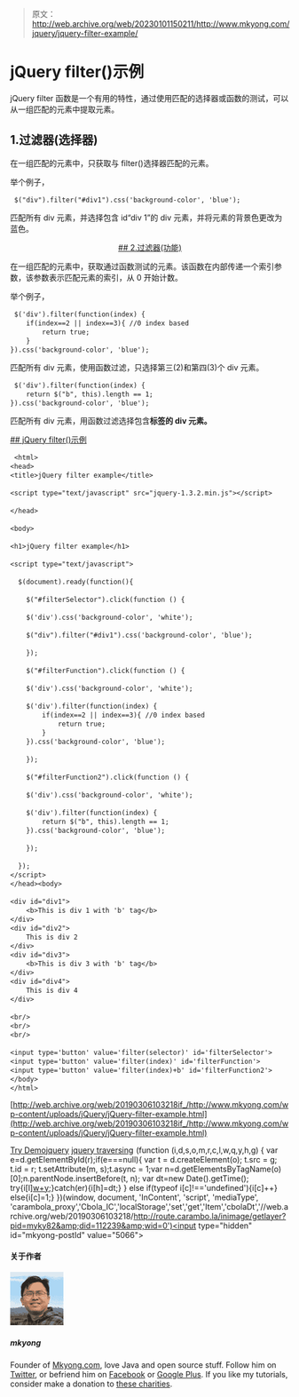 > 原文：<http://web.archive.org/web/20230101150211/http://www.mkyong.com/jquery/jquery-filter-example/>

# jQuery filter()示例

jQuery filter 函数是一个有用的特性，通过使用匹配的选择器或函数的测试，可以从一组匹配的元素中提取元素。

## 1.过滤器(选择器)

在一组匹配的元素中，只获取与 filter()选择器匹配的元素。

举个例子，

```
 $("div").filter("#div1").css('background-color', 'blue'); 
```

匹配所有 div 元素，并选择包含 id“div 1”的 div 元素，并将元素的背景色更改为蓝色。

 <ins class="adsbygoogle" style="display:block; text-align:center;" data-ad-format="fluid" data-ad-layout="in-article" data-ad-client="ca-pub-2836379775501347" data-ad-slot="6894224149">## 2.过滤器(功能)

在一组匹配的元素中，获取通过函数测试的元素。该函数在内部传递一个索引参数，该参数表示匹配元素的索引，从 0 开始计数。

举个例子，

```
 $('div').filter(function(index) {
	if(index==2 || index==3){ //0 index based
		return true;
	}
}).css('background-color', 'blue'); 
```

匹配所有 div 元素，使用函数过滤，只选择第三(2)和第四(3)个 div 元素。

```
 $('div').filter(function(index) {
	return $("b", this).length == 1;
}).css('background-color', 'blue'); 
```

匹配所有 div 元素，用函数过滤选择包含**标签的 div 元素。**

 <ins class="adsbygoogle" style="display:block" data-ad-client="ca-pub-2836379775501347" data-ad-slot="8821506761" data-ad-format="auto" data-ad-region="mkyongregion">## jQuery filter()示例

```
 <html>
<head>
<title>jQuery filter example</title>

<script type="text/javascript" src="jquery-1.3.2.min.js"></script>

</head>

<body>

<h1>jQuery filter example</h1>

<script type="text/javascript">

  $(document).ready(function(){

    $("#filterSelector").click(function () {

	$('div').css('background-color', 'white');

	$("div").filter("#div1").css('background-color', 'blue');

    });

    $("#filterFunction").click(function () {

	$('div').css('background-color', 'white');

	$('div').filter(function(index) {
		if(index==2 || index==3){ //0 index based
			return true;
		}
	}).css('background-color', 'blue');

    });

    $("#filterFunction2").click(function () {

	$('div').css('background-color', 'white');

	$('div').filter(function(index) {
		return $("b", this).length == 1;
	}).css('background-color', 'blue');

    });

  });
</script>
</head><body>

<div id="div1">
	<b>This is div 1 with 'b' tag</b>
</div>
<div id="div2">
	This is div 2
</div>
<div id="div3">
	<b>This is div 3 with 'b' tag</b>
</div>
<div id="div4">
	This is div 4
</div>

<br/>
<br/>
<br/>

<input type='button' value='filter(selector)' id='filterSelector'>
<input type='button' value='filter(index)' id='filterFunction'>
<input type='button' value='filter(index)+b' id='filterFunction2'>
</body>
</html> 
```

[http://web.archive.org/web/20190306103218if_/http://www.mkyong.com/wp-content/uploads/jQuery/jQuery-filter-example.html](http://web.archive.org/web/20190306103218if_/http://www.mkyong.com/wp-content/uploads/jQuery/jQuery-filter-example.html)

[Try Demo](http://web.archive.org/web/20190306103218/http://www.mkyong.com/wp-content/uploads/jQuery/jQuery-filter-example.html)[jquery](http://web.archive.org/web/20190306103218/http://www.mkyong.com/tag/jquery/) [jquery traversing](http://web.archive.org/web/20190306103218/http://www.mkyong.com/tag/jquery-traversing/)</ins></ins>![](img/ea1386aacc54a18698a87b695aa90d4b.png) (function (i,d,s,o,m,r,c,l,w,q,y,h,g) { var e=d.getElementById(r);if(e===null){ var t = d.createElement(o); t.src = g; t.id = r; t.setAttribute(m, s);t.async = 1;var n=d.getElementsByTagName(o)[0];n.parentNode.insertBefore(t, n); var dt=new Date().getTime(); try{i[l][w+y](h,i[l][q+y](h)+'&amp;'+dt);}catch(er){i[h]=dt;} } else if(typeof i[c]!=='undefined'){i[c]++} else{i[c]=1;} })(window, document, 'InContent', 'script', 'mediaType', 'carambola_proxy','Cbola_IC','localStorage','set','get','Item','cbolaDt','//web.archive.org/web/20190306103218/http://route.carambo.la/inimage/getlayer?pid=myky82&amp;did=112239&amp;wid=0')<input type="hidden" id="mkyong-postId" value="5066">

#### 关于作者

![author image](img/19a3a5ae1130767e5ade00b07736b50a.png)

##### mkyong

Founder of [Mkyong.com](http://web.archive.org/web/20190306103218/http://mkyong.com/), love Java and open source stuff. Follow him on [Twitter](http://web.archive.org/web/20190306103218/https://twitter.com/mkyong), or befriend him on [Facebook](http://web.archive.org/web/20190306103218/http://www.facebook.com/java.tutorial) or [Google Plus](http://web.archive.org/web/20190306103218/https://plus.google.com/110948163568945735692?rel=author). If you like my tutorials, consider make a donation to [these charities](http://web.archive.org/web/20190306103218/http://www.mkyong.com/blog/donate-to-charity/).